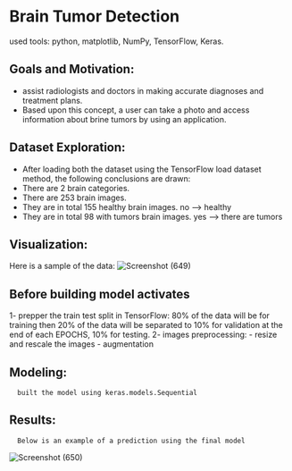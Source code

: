 # Brain Tumor Detection
  used tools: python, matplotlib, NumPy, TensorFlow, Keras.
  
## Goals and Motivation:
   - assist radiologists and doctors in making accurate diagnoses and treatment plans.
   - Based upon this concept, a user can take a photo and access information about brine tumors by using an application.
## Dataset Exploration:  
   - After loading both the dataset using the TensorFlow load dataset method, the following conclusions are drawn:
   - There are 2 brain categories.
   - There are 253 brain images.
   - They are in total 155 healthy brain images. no –> healthy
   - They are in total 98 with tumors brain images. yes –> there are tumors
## Visualization:
   Here is a sample of the data:
     ![Screenshot (649)](https://user-images.githubusercontent.com/80716758/160547946-bfec54d3-5234-4101-9290-a7461af2a257.png)
## Before building model activates
  
   1- prepper the train test split in TensorFlow:
      80% of the data will be for training
      then 20% of the data will be separated to 10% for validation at the end of each EPOCHS, 10% for testing.
   2- images preprocessing:
      - resize and rescale the images
      - augmentation
      
## Modeling:
      built the model using keras.models.Sequential
## Results:
      Below is an example of a prediction using the final model
   ![Screenshot (650)](https://user-images.githubusercontent.com/80716758/160552879-764fa9de-5496-447e-b0be-4a50b16c3e71.png)

